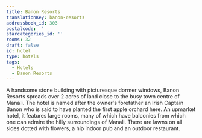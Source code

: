 ```yaml
---
title: Banon Resorts
translationKey: banon-resorts
addressbook_id: 303
postalcode: ''
starcategories_id: ''
rooms: 32
draft: false
id: hotel
type: hotels
tags:
  - Hotels
  - Banon Resorts
---
```

A handsome stone building with picturesque dormer windows, Banon Resorts spreads over 2 acres of land close to the busy town centre of Manali.     The hotel is named after the owner's forefather an Irish Captain Banon who is said to have planted the first apple orchard here.     An upmarket hotel, it features large  rooms, many of which have balconies from which one can admire the hilly surroundings of Manali.   There are lawns on all sides dotted with flowers, a hip indoor pub and an outdoor restaurant.